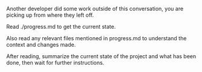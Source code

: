 Another developer did some work outside of this conversation, you are picking up from where they left off.

Read ./progress.md to get the current state.

Also read any relevant files mentioned in progress.md to understand the context and changes made.

After reading, summarize the current state of the project and what has been done, then wait for further instructions.


